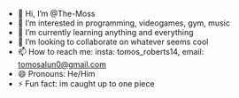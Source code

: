- 👋 Hi, I’m @The-Moss
- 👀 I’m interested in programming, videogames, gym, music
- 🌱 I’m currently learning anything and everything
- 💞️ I’m looking to collaborate on whatever seems cool
- 📫 How to reach me: insta: tomos_roberts14, email: tomosalun0@gmail.com
- 😄 Pronouns: He/Him
- ⚡ Fun fact: im caught up to one piece

<!---
The-Moss/The-Moss is a ✨ special ✨ repository because its `README.md` (this file) appears on your GitHub profile.
You can click the Preview link to take a look at your changes.
--->
